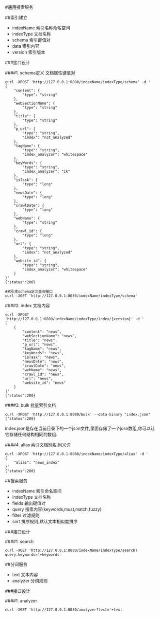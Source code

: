 #通用搜索服务


##索引建立
* indexName 	索引名称命名空间
* indexType 	文档名称
* schema 		索引键值对
* data   		索引内容
* version 	索引版本


###接口设计

####1. schema定义 文档属性键值对

```
curl -XPOST 'http://127.0.0.1:8080/indexName/indexType/schema' -d ' 
{
    "content": {
        "type": "string"
    }, 
    "webSectionName": {
        "type": "string"
    }, 
    "title": {
        "type": "string"
    }, 
    "p_url": {
        "type": "string", 
        "index": "not_analyzed"
    }, 
    "tagName": {
        "type": "string", 
        "index_analyzer": "whitespace"
    }, 
    "keyWords": {
        "type": "string", 
        "index_analyzer": "ik"
    }, 
    "isTask": {
        "type": "long"
    }, 
    "newsDate": {
        "type": "long"
    }, 
    "crawlDate": {
        "type": "long"
    }, 
    "webName": {
        "type": "string"
    }, 
    "crawl_id": {
        "type": "long"
    }, 
    "url": {
        "type": "string", 
        "index": "not_analyzed"
    }, 
    "website_id": {
        "type": "string", 
        "index_analyzer": "whitespace"
    }
}'
{"status":200}
```


```
#索引库schema定义查询接口
curl -XGET 'http://127.0.0.1:8080/indexName/indexType/schema'  
```

####2. index  文档内容

```
curl -XPOST 'http://127.0.0.1:8080/indexName/indexType/index/{version}' -d ' 
[
	{
	    "content": "news", 
	    "webSectionName": "news", 
	    "title": "news", 
	    "p_url": "news", 
	    "tagName": "news", 
	    "keyWords": "news", 
	    "isTask": "news", 
	    "newsDate": "news", 
	    "crawlDate": "news", 
	    "webName": "news", 
	    "crawl_id": "news", 
	    "url": "news", 
	    "website_id": "news"
	}
]'
{"status":200}
```

####3. bulk   批量索引文档

```
curl -XPOST 'http://127.0.0.1:8080/bulk' --data-binary "index.json"
{"status":200}
```
index.json是存在当前目录下的一个json文件,里面存储了一个josn数组,你可以让它存储任何结构相同的数组.


####4. alias  索引文档别名,同义词

```
curl -XPOST 'http://127.0.0.1:8080/indexName/indexType/alias' -d '  
{
    "alias": "news_index"
}'  
{"status":200}
```


##搜索服务
* indexName 	索引命名空间
* indexType 	文档名称
* fields 		输出键值对
* query  		搜索内容(keywords,must,match,fuzzy)
* filter 		过滤规则
* sort   		排序规则,默认文本相似度排序


###接口设计

####1. search 
```
curl -XGET 'http://127.0.0.1:8080/indexName/indexType/search?query.keywords='+keywords
```



##分词服务
* text 	   文本内容
* analyzer   分词规则


###接口设计

####1. analyzer 
```
curl -XGET 'http://127.0.0.1:8080/analyzer?text='+text 
```
